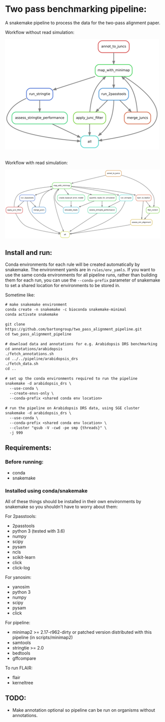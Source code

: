 # Two pass benchmarking pipeline:

A snakemake pipeline to process the data for the two-pass alignment paper.

Workflow without read simulation:

<img src="images/rulegraph.png" alt="rulegraph" width="500"/>
<br>
<br>

Workflow with read simulation:

<img src="images/rulegraph_sim.png" alt="rulegraph_sim" width="900"/>

## Install and run:

Conda environments for each rule will be created automatically by snakemake. The environment yamls are in `rules/env_yamls`. If you want to use the same conda environments for all pipeline runs, rather than building them for each run, you can use the `--conda-prefix` parameter of snakemake to set a shared location for environments to be stored in.

Sometime like:

```
# make snakemake environment
conda create -n snakemake -c bioconda snakemake-minimal
conda activate snakemake

git clone https://github.com/bartongroup/two_pass_alignment_pipeline.git
cd two_pass_alignment_pipeline

# download data and annotations for e.g. Arabidopsis DRS benchmarking
cd annotations/arabidopsis
./fetch_annotations.sh
cd ../../pipeline/arabidopsis_drs
./fetch_data.sh
cd ..

# set up the conda environments required to run the pipeline
snakemake -d arabidopsis_drs \
  --use-conda \
  --create-envs-only \
  --conda-prefix <shared conda env location>

# run the pipeline on Arabidopsis DRS data, using SGE cluster
snakemake -d arabidopsis_drs \
  --use-conda \
  --conda-prefix <shared conda env location> \
  --cluster "qsub -V -cwd -pe smp {threads}" \
  -j 999
```

## Requirements:

### Before running:

* conda
* snakemake

### Installed using conda/snakemake

All of these things should be installed in their own environments by snakemake so you shouldn't have to worry about them:

For 2passtools:
* 2passtools
* python 3 (tested with 3.6)
* numpy
* scipy
* pysam
* ncls
* scikit-learn
* click
* click-log

For yanosim:
* yanosim
* python 3
* numpy
* scipy
* pysam
* click

For pipeline:
* minimap2 >= 2.17-r962-dirty or patched version distributed with this pipeline (in scripts/minimap2)
* samtools
* stringtie >= 2.0
* bedtools
* gffcompare

To run FLAIR:
* flair
* kerneltree

## TODO:
  * Make annotation optional so pipeline can be run on organisms without annotations.